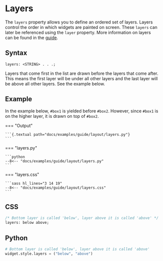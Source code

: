 # Layers

The `layers` property allows you to define an ordered set of layers.
Layers control the order in which widgets are painted on screen.
These `layers` can later be referenced using the `layer` property.
More information on layers can be found in the [guide](../guide/layout.md#layers).

## Syntax

```
layers: <STRING> . . .;
```

Layers that come first in the list are drawn before the layers that come after.
This means the first layer will be under all other layers and the last layer will be above all other layers.
See the example below.

## Example

In the example below, `#box1` is yielded before `#box2`.
However, since `#box1` is on the higher layer, it is drawn on top of `#box2`.

[//]: # (NOTE: the example below also appears in the guide and 'layer.md'.)

=== "Output"

    ```{.textual path="docs/examples/guide/layout/layers.py"}
    ```

=== "layers.py"

    ```python
    --8<-- "docs/examples/guide/layout/layers.py"
    ```

=== "layers.css"

    ```sass hl_lines="3 14 19"
    --8<-- "docs/examples/guide/layout/layers.css"
    ```

## CSS

```sass
/* Bottom layer is called 'below', layer above it is called 'above' */
layers: below above;
```

## Python

```python
# Bottom layer is called 'below', layer above it is called 'above'
widget.style.layers = ("below", "above")
```
